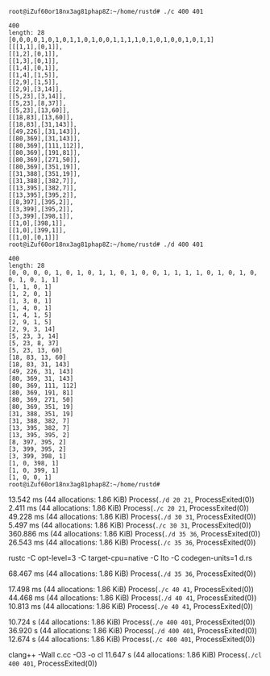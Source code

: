 ```
root@iZuf60or18nx3ag81phap8Z:~/home/rustd# ./c 400 401

400
length: 28
[0,0,0,0,1,0,1,0,1,1,0,1,0,0,1,1,1,1,0,1,0,1,0,0,1,0,1,1]
[[[1,1],[0,1]],
[[1,2],[0,1]],
[[1,3],[0,1]],
[[1,4],[0,1]],
[[1,4],[1,5]],
[[2,9],[1,5]],
[[2,9],[3,14]],
[[5,23],[3,14]],
[[5,23],[8,37]],
[[5,23],[13,60]],
[[18,83],[13,60]],
[[18,83],[31,143]],
[[49,226],[31,143]],
[[80,369],[31,143]],
[[80,369],[111,112]],
[[80,369],[191,81]],
[[80,369],[271,50]],
[[80,369],[351,19]],
[[31,388],[351,19]],
[[31,388],[382,7]],
[[13,395],[382,7]],
[[13,395],[395,2]],
[[8,397],[395,2]],
[[3,399],[395,2]],
[[3,399],[398,1]],
[[1,0],[398,1]],
[[1,0],[399,1]],
[[1,0],[0,1]]]
root@iZuf60or18nx3ag81phap8Z:~/home/rustd# ./d 400 401

400
length: 28
[0, 0, 0, 0, 1, 0, 1, 0, 1, 1, 0, 1, 0, 0, 1, 1, 1, 1, 0, 1, 0, 1, 0, 0, 1, 0, 1, 1]
[1, 1, 0, 1]
[1, 2, 0, 1]
[1, 3, 0, 1]
[1, 4, 0, 1]
[1, 4, 1, 5]
[2, 9, 1, 5]
[2, 9, 3, 14]
[5, 23, 3, 14]
[5, 23, 8, 37]
[5, 23, 13, 60]
[18, 83, 13, 60]
[18, 83, 31, 143]
[49, 226, 31, 143]
[80, 369, 31, 143]
[80, 369, 111, 112]
[80, 369, 191, 81]
[80, 369, 271, 50]
[80, 369, 351, 19]
[31, 388, 351, 19]
[31, 388, 382, 7]
[13, 395, 382, 7]
[13, 395, 395, 2]
[8, 397, 395, 2]
[3, 399, 395, 2]
[3, 399, 398, 1]
[1, 0, 398, 1]
[1, 0, 399, 1]
[1, 0, 0, 1]
root@iZuf60or18nx3ag81phap8Z:~/home/rustd#
```


  13.542 ms (44 allocations: 1.86 KiB)
Process(`./d 20 21`, ProcessExited(0))
  2.411 ms (44 allocations: 1.86 KiB)
Process(`./c 20 21`, ProcessExited(0))
  49.228 ms (44 allocations: 1.86 KiB)
Process(`./d 30 31`, ProcessExited(0))
  5.497 ms (44 allocations: 1.86 KiB)
Process(`./c 30 31`, ProcessExited(0))
  360.886 ms (44 allocations: 1.86 KiB)
Process(`./d 35 36`, ProcessExited(0))
  26.543 ms (44 allocations: 1.86 KiB)
Process(`./c 35 36`, ProcessExited(0))

rustc -C opt-level=3 -C target-cpu=native -C lto -C codegen-units=1 d.rs

  68.467 ms (44 allocations: 1.86 KiB)
Process(`./d 35 36`, ProcessExited(0))

  17.498 ms (44 allocations: 1.86 KiB)
Process(`./c 40 41`, ProcessExited(0))
  44.468 ms (44 allocations: 1.86 KiB)
Process(`./d 40 41`, ProcessExited(0))
  10.813 ms (44 allocations: 1.86 KiB)
Process(`./e 40 41`, ProcessExited(0))

  10.724 s (44 allocations: 1.86 KiB)
Process(`./e 400 401`, ProcessExited(0))
  36.920 s (44 allocations: 1.86 KiB)
Process(`./d 400 401`, ProcessExited(0))
  12.674 s (44 allocations: 1.86 KiB)
Process(`./c 400 401`, ProcessExited(0))

clang++  -Wall  c.cc -O3 -o cl
  11.647 s (44 allocations: 1.86 KiB)
Process(`./cl 400 401`, ProcessExited(0))

